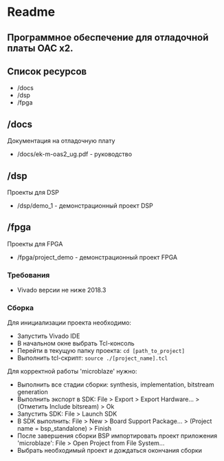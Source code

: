 # Readme

## Программное обеспечение для отладочной платы ОАС x2.  

## Список ресурсов

* /docs
* /dsp
* /fpga

## /docs
Документация на отладочную плату

* /docs/ek-m-oas2_ug.pdf - руководство

## /dsp

Проекты для DSP

* /dsp/demo_1 - демонстрационный проект DSP

## /fpga

Проекты для FPGA

* /fpga/project_demo - демонстрационный проект FPGA

### Требования
* Vivado версии не ниже 2018.3

### Сборка
Для инициализации проекта необходимо:
* Запустить Vivado IDE
* В начальном окне выбрать Tcl-консоль
* Перейти в текущую папку проекта: `cd [path_to_project]`
* Выполнить tcl-скрипт: `source ./[project_name].tcl`

Для корректной работы 'microblaze' нужно:
* Выполнить все стадии сборки: synthesis, implementation, bitstream generation
* Выполнить экспорт в SDK: File > Export > Export Hardware... > (Отметить Include bitsream) > Ok
* Запустить SDK: File > Launch SDK
* В SDK выполнить: File > New > Board Support Package... > (Project name = bsp_standalone) > Finish
* После завершения сборки BSP импортировать проект приложения 'microblaze': File > Open Project from File System...
* Выбрать необходимый проект и дождаться окончания сборки
